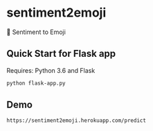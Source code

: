 # sentiment2emoji

🤩 Sentiment to Emoji


## Quick Start for Flask app

Requires: Python 3.6 and Flask 

```sh
python flask-app.py
```

## Demo

```
https://sentiment2emoji.herokuapp.com/predict
```

